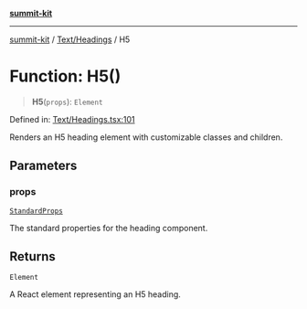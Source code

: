 [**summit-kit**](../../../README.md)

***

[summit-kit](../../../modules.md) / [Text/Headings](../README.md) / H5

# Function: H5()

> **H5**(`props`): `Element`

Defined in: [Text/Headings.tsx:101](https://github.com/andrewgremlich/summit-kit/blob/374135e86453db85d211b68449c3d255b57be43d/src/react/Text/Headings.tsx#L101)

Renders an H5 heading element with customizable classes and children.

## Parameters

### props

[`StandardProps`](../../../Types/general/type-aliases/StandardProps.md)

The standard properties for the heading component.

## Returns

`Element`

A React element representing an H5 heading.
